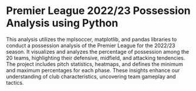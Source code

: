 # Premier League 2022/23 Possession Analysis using Python

This analysis utilizes the mplsoccer, matplotlib, and pandas libraries to conduct a possession analysis of the Premier League for the 2022/23 season. It visualizes and analyzes the percentage of possession among the 20 teams, highlighting their defensive, midfield, and attacking tendencies. The project includes pitch statistics, heatmaps, and defines the minimum and maximum percentages for each phase. These insights enhance our understanding of club characteristics, uncovering team gameplay and tactics.
